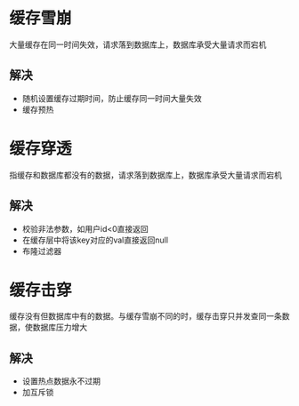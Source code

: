 # 缓存雪崩
大量缓存在同一时间失效，请求落到数据库上，数据库承受大量请求而宕机
## 解决
- 随机设置缓存过期时间，防止缓存同一时间大量失效
- 缓存预热

# 缓存穿透
指缓存和数据库都没有的数据，请求落到数据库上，数据库承受大量请求而宕机
## 解决
- 校验非法参数，如用户id<0直接返回
- 在缓存层中将该key对应的val直接返回null
- 布隆过滤器

# 缓存击穿
缓存没有但数据库中有的数据。与缓存雪崩不同的时，缓存击穿只并发查同一条数据，使数据库压力增大
## 解决
- 设置热点数据永不过期
- 加互斥锁